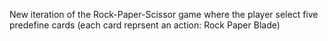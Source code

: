 New iteration of the Rock-Paper-Scissor game where the player select five predefine cards
(each card reprsent an action:
Rock
Paper
Blade)
